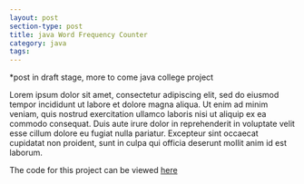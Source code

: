```yaml
---
layout: post
section-type: post
title: java Word Frequency Counter
category: java
tags: 
---
```


*post in draft stage, more to come
java college project

Lorem ipsum dolor sit amet, consectetur adipiscing elit, sed do eiusmod tempor incididunt ut labore et dolore magna aliqua. Ut enim ad minim veniam, quis nostrud exercitation ullamco laboris nisi ut aliquip ex ea commodo consequat. Duis aute irure dolor in reprehenderit in voluptate velit esse cillum dolore eu fugiat nulla pariatur. Excepteur sint occaecat cupidatat non proident, sunt in culpa qui officia deserunt mollit anim id est laborum.

The code for this project can be viewed [here](https://github.com/oisinBates/WordFrequencyCounter)
